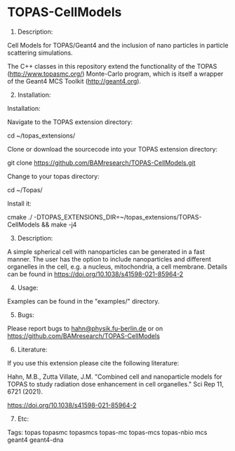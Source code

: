 # TOPAS-CellModels
1) Description:

Cell Models for TOPAS/Geant4 and the inclusion of nano particles in particle scattering simulations.

The C++ classes in this repository extend the functionality of the TOPAS (http://www.topasmc.org/) Monte-Carlo program, which is itself a wrapper of the Geant4 MCS Toolkit (http://geant4.org).


2) Installation:

Installation:

Navigate to the TOPAS extension directory:

  cd ~/topas_extensions/

Clone or download the sourcecode into your TOPAS extension directory:
 
  git clone https://github.com/BAMresearch/TOPAS-CellModels.git
 
Change to your topas directory:

  cd ~/Topas/

Install it:

  cmake ./ -DTOPAS_EXTENSIONS_DIR=~/topas_extensions/TOPAS-CellModels &&  make -j4


3) Description:

A simple spherical cell with nanoparticles can be generated in a fast manner.
The user has the option to include nanoparticles and different organelles in the cell, e.g. a nucleus, mitochondria, a cell membrane.
Details can be found in https://doi.org/10.1038/s41598-021-85964-2

4) Usage:

Examples can be found in the  "examples/" directory.


 
5) Bugs:

Please report bugs to hahn@physik.fu-berlin.de or on https://github.com/BAMresearch/TOPAS-CellModels


6) Literature:

If you use this extension please cite the following literature:

Hahn, M.B., Zutta Villate, J.M. "Combined cell and nanoparticle models for TOPAS to study radiation dose enhancement in cell organelles."
Sci Rep 11, 6721 (2021). 

https://doi.org/10.1038/s41598-021-85964-2


7) Etc:

Tags: topas topasmc topasmcs topas-mc topas-mcs topas-nbio mcs geant4 geant4-dna
